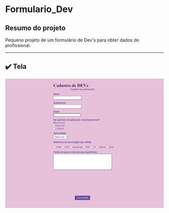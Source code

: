 # Formulario_Dev

## Resumo do projeto

Pequeno projeto de um formulário de Dev's para obter dados do profissional.

---

## ✔️ Tela

![Tela do projeto](tel.png)
